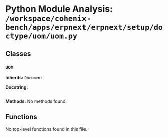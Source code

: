 # Python Module Analysis: `/workspace/cohenix-bench/apps/erpnext/erpnext/setup/doctype/uom/uom.py`

## Classes

### `UOM`
**Inherits:** `Document`


**Docstring:**
```

```

**Methods:**
No methods found.




## Functions

No top-level functions found in this file.

